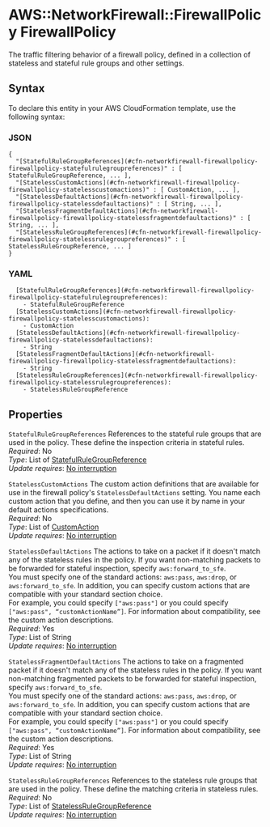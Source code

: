 # AWS::NetworkFirewall::FirewallPolicy FirewallPolicy<a name="aws-properties-networkfirewall-firewallpolicy-firewallpolicy"></a>

The traffic filtering behavior of a firewall policy, defined in a collection of stateless and stateful rule groups and other settings\. 

## Syntax<a name="aws-properties-networkfirewall-firewallpolicy-firewallpolicy-syntax"></a>

To declare this entity in your AWS CloudFormation template, use the following syntax:

### JSON<a name="aws-properties-networkfirewall-firewallpolicy-firewallpolicy-syntax.json"></a>

```
{
  "[StatefulRuleGroupReferences](#cfn-networkfirewall-firewallpolicy-firewallpolicy-statefulrulegroupreferences)" : [ StatefulRuleGroupReference, ... ],
  "[StatelessCustomActions](#cfn-networkfirewall-firewallpolicy-firewallpolicy-statelesscustomactions)" : [ CustomAction, ... ],
  "[StatelessDefaultActions](#cfn-networkfirewall-firewallpolicy-firewallpolicy-statelessdefaultactions)" : [ String, ... ],
  "[StatelessFragmentDefaultActions](#cfn-networkfirewall-firewallpolicy-firewallpolicy-statelessfragmentdefaultactions)" : [ String, ... ],
  "[StatelessRuleGroupReferences](#cfn-networkfirewall-firewallpolicy-firewallpolicy-statelessrulegroupreferences)" : [ StatelessRuleGroupReference, ... ]
}
```

### YAML<a name="aws-properties-networkfirewall-firewallpolicy-firewallpolicy-syntax.yaml"></a>

```
  [StatefulRuleGroupReferences](#cfn-networkfirewall-firewallpolicy-firewallpolicy-statefulrulegroupreferences): 
    - StatefulRuleGroupReference
  [StatelessCustomActions](#cfn-networkfirewall-firewallpolicy-firewallpolicy-statelesscustomactions): 
    - CustomAction
  [StatelessDefaultActions](#cfn-networkfirewall-firewallpolicy-firewallpolicy-statelessdefaultactions): 
    - String
  [StatelessFragmentDefaultActions](#cfn-networkfirewall-firewallpolicy-firewallpolicy-statelessfragmentdefaultactions): 
    - String
  [StatelessRuleGroupReferences](#cfn-networkfirewall-firewallpolicy-firewallpolicy-statelessrulegroupreferences): 
    - StatelessRuleGroupReference
```

## Properties<a name="aws-properties-networkfirewall-firewallpolicy-firewallpolicy-properties"></a>

`StatefulRuleGroupReferences`  <a name="cfn-networkfirewall-firewallpolicy-firewallpolicy-statefulrulegroupreferences"></a>
References to the stateful rule groups that are used in the policy\. These define the inspection criteria in stateful rules\.   
*Required*: No  
*Type*: List of [StatefulRuleGroupReference](aws-properties-networkfirewall-firewallpolicy-statefulrulegroupreference.md)  
*Update requires*: [No interruption](https://docs.aws.amazon.com/AWSCloudFormation/latest/UserGuide/using-cfn-updating-stacks-update-behaviors.html#update-no-interrupt)

`StatelessCustomActions`  <a name="cfn-networkfirewall-firewallpolicy-firewallpolicy-statelesscustomactions"></a>
The custom action definitions that are available for use in the firewall policy's `StatelessDefaultActions` setting\. You name each custom action that you define, and then you can use it by name in your default actions specifications\.  
*Required*: No  
*Type*: List of [CustomAction](aws-properties-networkfirewall-firewallpolicy-customaction.md)  
*Update requires*: [No interruption](https://docs.aws.amazon.com/AWSCloudFormation/latest/UserGuide/using-cfn-updating-stacks-update-behaviors.html#update-no-interrupt)

`StatelessDefaultActions`  <a name="cfn-networkfirewall-firewallpolicy-firewallpolicy-statelessdefaultactions"></a>
The actions to take on a packet if it doesn't match any of the stateless rules in the policy\. If you want non\-matching packets to be forwarded for stateful inspection, specify `aws:forward_to_sfe`\.   
You must specify one of the standard actions: `aws:pass`, `aws:drop`, or `aws:forward_to_sfe`\. In addition, you can specify custom actions that are compatible with your standard section choice\.  
For example, you could specify `["aws:pass"]` or you could specify `["aws:pass", “customActionName”]`\. For information about compatibility, see the custom action descriptions\.  
*Required*: Yes  
*Type*: List of String  
*Update requires*: [No interruption](https://docs.aws.amazon.com/AWSCloudFormation/latest/UserGuide/using-cfn-updating-stacks-update-behaviors.html#update-no-interrupt)

`StatelessFragmentDefaultActions`  <a name="cfn-networkfirewall-firewallpolicy-firewallpolicy-statelessfragmentdefaultactions"></a>
The actions to take on a fragmented packet if it doesn't match any of the stateless rules in the policy\. If you want non\-matching fragmented packets to be forwarded for stateful inspection, specify `aws:forward_to_sfe`\.   
You must specify one of the standard actions: `aws:pass`, `aws:drop`, or `aws:forward_to_sfe`\. In addition, you can specify custom actions that are compatible with your standard section choice\.  
For example, you could specify `["aws:pass"]` or you could specify `["aws:pass", “customActionName”]`\. For information about compatibility, see the custom action descriptions\.  
*Required*: Yes  
*Type*: List of String  
*Update requires*: [No interruption](https://docs.aws.amazon.com/AWSCloudFormation/latest/UserGuide/using-cfn-updating-stacks-update-behaviors.html#update-no-interrupt)

`StatelessRuleGroupReferences`  <a name="cfn-networkfirewall-firewallpolicy-firewallpolicy-statelessrulegroupreferences"></a>
References to the stateless rule groups that are used in the policy\. These define the matching criteria in stateless rules\.   
*Required*: No  
*Type*: List of [StatelessRuleGroupReference](aws-properties-networkfirewall-firewallpolicy-statelessrulegroupreference.md)  
*Update requires*: [No interruption](https://docs.aws.amazon.com/AWSCloudFormation/latest/UserGuide/using-cfn-updating-stacks-update-behaviors.html#update-no-interrupt)
